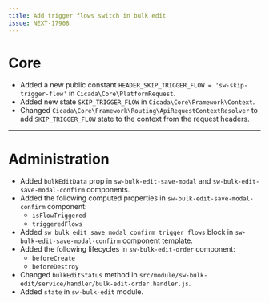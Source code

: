 ```yaml
---
title: Add trigger flows switch in bulk edit
issue: NEXT-17908
---
```

# Core
* Added a new public constant `HEADER_SKIP_TRIGGER_FLOW = 'sw-skip-trigger-flow'` in `Cicada\Core\PlatformRequest`.
* Added new state `SKIP_TRIGGER_FLOW` in `Cicada\Core\Framework\Context`.
* Changed `Cicada\Core\Framework\Routing\ApiRequestContextResolver` to add `SKIP_TRIGGER_FLOW` state to the context from the request headers.
___
# Administration
* Added `bulkEditData` prop in `sw-bulk-edit-save-modal` and `sw-bulk-edit-save-modal-confirm` components.
* Added the following computed properties in `sw-bulk-edit-save-modal-confirm` component:
    * `isFlowTriggered`
    * `triggeredFlows`
* Added `sw_bulk_edit_save_modal_confirm_trigger_flows` block in `sw-bulk-edit-save-modal-confirm` component template.
* Added the following lifecycles in `sw-bulk-edit-order` component:
    * `beforeCreate`
    * `beforeDestroy`
* Changed `bulkEditStatus` method in `src/module/sw-bulk-edit/service/handler/bulk-edit-order.handler.js`.
* Added `state` in `sw-bulk-edit` module.
